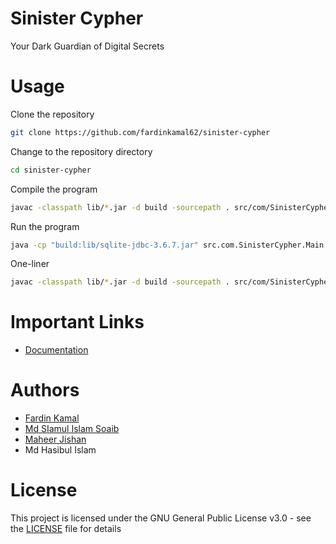 # Sinister Cypher
Your Dark Guardian of Digital Secrets

# Usage

Clone the repository

```bash
git clone https://github.com/fardinkamal62/sinister-cypher
```

Change to the repository directory

```bash
cd sinister-cypher
```

Compile the program

```bash
javac -classpath lib/*.jar -d build -sourcepath . src/com/SinisterCypher/*.java
```

Run the program

```bash
java -cp "build:lib/sqlite-jdbc-3.6.7.jar" src.com.SinisterCypher.Main
```

One-liner

```bash
javac -classpath lib/*.jar -d build -sourcepath . src/com/SinisterCypher/*.java && java -cp "build:lib/sqlite-jdbc-3.6.7.jar" src.com.SinisterCypher.Main
```

# Important Links

- [Documentation](https://docs.google.com/document/d/1KfmFN2Ql2K7X6KSC0pDgzHdyFIpIFYt_D_Qb1GYKqlw/edit?usp=sharing)

# Authors

- [Fardin Kamal](https://github.com/fardinkamal62)
- [Md SIamul Islam Soaib](https://github.com/mdsiamulislam)
- [Maheer Jishan](https://github.com/MaheerJishan3)
- Md Hasibul Islam


# License

This project is licensed under the GNU General Public License v3.0 - see the [LICENSE](LICENSE) file for details
